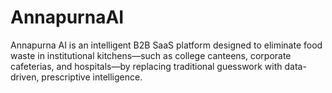 # AnnapurnaAI
Annapurna AI is an intelligent B2B SaaS platform designed to eliminate food waste in institutional kitchens—such as college canteens, corporate cafeterias, and hospitals—by replacing traditional guesswork with data-driven, prescriptive intelligence.
